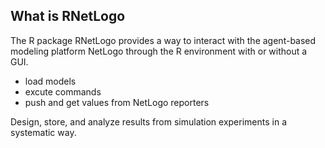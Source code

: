 ---
---

## What is RNetLogo

The R package RNetLogo provides a way to interact with the agent-based modeling platform NetLogo through the R environment with or without a GUI. 

* load models
* excute commands
* push and get values from NetLogo reporters

Design, store, and analyze results from simulation experiments in a systematic way.
